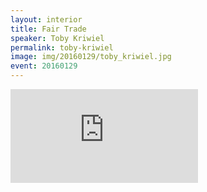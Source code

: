 ```yaml
---
layout: interior
title: Fair Trade
speaker: Toby Kriwiel
permalink: toby-kriwiel
image: img/20160129/toby_kriwiel.jpg
event: 20160129
---
```


<div class='embed-container'><iframe src='https://www.youtube.com/embed/S0lUQseeh90' frameborder='0' allowfullscreen></iframe></div>
